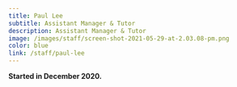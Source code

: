 ```yaml
---
title: Paul Lee
subtitle: Assistant Manager & Tutor
description: Assistant Manager & Tutor
image: /images/staff/screen-shot-2021-05-29-at-2.03.08-pm.png
color: blue
link: /staff/paul-lee
---
```

**Started in December 2020.**